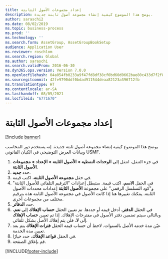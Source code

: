 ```yaml
---
title: إعداد مجموعات الأصول الثابتة
description: يوضح هذا الموضوع كيفية إنشاء مجموعة أصول ثابتة جديدة.
author: saraschi2
ms.date: 08/02/2019
ms.topic: business-process
ms.prod: ''
ms.technology: ''
ms.search.form: AssetGroup, AssetGroupBookSetup
audience: Application User
ms.reviewer: roschlom
ms.search.region: Global
ms.author: saraschi
ms.search.validFrom: 2016-06-30
ms.dyn365.ops.version: Version 7.0.0
ms.openlocfilehash: 04a054fb0233a9f47fd8df38cf0bd60d0662bae80c433d7f2f8ed21c0f1bfdf8
ms.sourcegitcommit: 42fe9790ddf0bdad911544deaa82123a396712fb
ms.translationtype: HT
ms.contentlocale: ar-SA
ms.lasthandoff: 08/05/2021
ms.locfileid: "6771670"
---
```

# <a name="set-up-fixed-asset-groups"></a>إعداد مجموعات الأصول الثابتة

[!include [banner](../../includes/banner.md)]

يوضح هذا الموضوع كيفية إنشاء مجموعة أصول ثابتة جديدة. إنه يستخدم دور المحاسب وبيانات العرض التوضيحي في الكيان القانوني USMF.

1. في جزء التنقل، انتقل إلى **الوحدات النمطية > الأصول الثابتة > الإعداد > مجموعات الأصول الثابتة‬**.
2. حدد **جديد**.
3. في حقل **مجموعة الأصول الثابتة**، اكتب قيمة.
4. في الحقل **الاسم**، اكتب قيمة. ستبطل إعدادات "الترقيم التلقائي للأصول الثابتة" و"كود التسلسل الرقمي"‬ على مجموعة **الأصول الثابتة** إعدادات محددات الأصول الثابتة. يمكنك تغييرها هنا إذا كانت الأصول في مجموعة الأصول الثابتة هذه بترقيم مختلف من مجموعات أخرى.  
5. حدد **الدفاتر**.
6. في الحقل **الدفتر**، أدخل قيمة أو حددها. تم تعيين الحقل **حساب الإهلاك‬** إلى **نعم**، وبالتالي سيتم تضمين دفتر الأصول في مقترحات الإهلاك. إذا تم تعيين **حساب الإهلاك** إلى **لا**، فلن يتم إهلاك الأصل بشكل تلقائي.  
7. عيّن مدة خدمة الأصل بالسنوات. لاحظ أن حساب قيمة الحقل **فترات الإهلاك** يتم بعد تعيين مدة الخدمة.  
8. في الحقل **قواعد الإهلاك‬‬**، حدد خيارًا.
9. قم بإغلاق الصفحة.



[!INCLUDE[footer-include](../../../includes/footer-banner.md)]